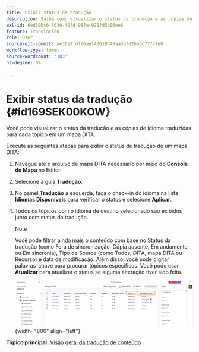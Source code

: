 ```yaml
---
title: Exibir status da tradução
description: Saiba como visualizar o status da tradução e as cópias de idioma traduzidas para cada tópico em um mapa DITA no AEM Guides.
exl-id: 6ed30bc6-3030-40fd-987a-928fd5b06ee6
feature: Translation
role: User
source-git-commit: ae36a7fdff6ae147619340aa3a3d2bb6c7774fe0
workflow-type: tm+mt
source-wordcount: '183'
ht-degree: 0%

---
```


# Exibir status da tradução {#id169SEK00KOW}

Você pode visualizar o status da tradução e as cópias de idioma traduzidas para cada tópico em um mapa DITA.

Execute as seguintes etapas para exibir o status de tradução de um mapa DITA:

1. Navegue até o arquivo de mapa DITA necessário por meio do **Console do Mapa** no Editor.
1. Selecione a guia **Tradução**.
1. No painel **Tradução** à esquerda, faça o check-in do idioma na lista **Idiomas Disponíveis** para verificar o status e selecione **Aplicar**.
1. Todos os tópicos com o idioma de destino selecionado são exibidos junto com   status da tradução.

   >[!NOTE]
   >
   > Você pode filtrar ainda mais o conteúdo com base no Status da tradução \(como Fora de sincronização, Cópia ausente, Em andamento ou Em sincronia\), Tipo de Source \(como Todos, DITA, mapa DITA ou Recurso\) e data de modificação. Além disso, você pode digitar palavras-chave para procurar tópicos específicos. Você pode usar **Atualizar** para atualizar o status se alguma alteração tiver sido feita.

   ![](images/translation-status-new.png){width="800" align="left"}

**Tópico principal:**[ Visão geral da tradução de conteúdo](translation.md)
